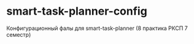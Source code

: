 # smart-task-planner-config
Конфигурационный фалы для smart-task-planner (8 практика РКСП 7 семестр)
